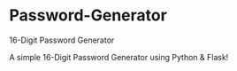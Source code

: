 # Password-Generator
16-Digit Password Generator

A simple 16-Digit Password Generator using Python & Flask!
